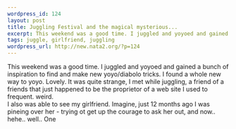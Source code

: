 ```yaml
--- 
wordpress_id: 124
layout: post
title: Juggling Festival and the magical mysterious...
excerpt: This weekend was a good time. I juggled and yoyoed and gained a bunch of inspiration to find and make new yoyo/diabolo tricks. I found a whole new way to yoyo. Lovely. It was quite strange, I met while juggling, a friend of a friends that just happened to be the proprietor of a web site I used to frequent. weird.I also was able to see my girlfriend. Imagine, just 12 months ago I was pineing ...
tags: juggle, girlfriend, juggling
wordpress_url: http://new.nata2.org/?p=124
---
```

This weekend was a good time. I juggled and yoyoed and gained a bunch of inspiration to find and make new yoyo/diabolo tricks. I found a whole new way to yoyo. Lovely. It was quite strange, I met while juggling, a friend of a friends that just happened to be the proprietor of a web site I used to frequent. weird.<br/>I also was able to see my girlfriend. Imagine, just 12 months ago I was pineing over her - trying ot get up the courage to ask her out, and now.. hehe.. well.. One 
